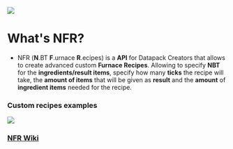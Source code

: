 ![](https://raw.githubusercontent.com/Javier107/NBT-Furnace-Recipes/master/wiki/NFR_Banner.png)

<h1>What's NFR?</h1>
<ul>
<li>NFR (<b>N</b>.BT <b>F</b>.urnace <b>R</b>.ecipes) is a <b>API</b> for Datapack Creators that allows to create advanced custom <b>Furnace Recipes</b>. Allowing to specify <b>NBT</b> for the <b>ingredients/result items</b>, specify how many <b>ticks</b> the recipe will take, the <b>amount of items</b> that will be given as <b>result</b> and the <b>amount</b> of <b>ingredient items</b> needed for the recipe.</li>
  </ul>

<h3>Custom recipes examples</h3>

![](https://raw.githubusercontent.com/Javier107/NBT-Furnace-Recipes/master/wiki/custom_recipes.png)

<h3><b><a href="https://github.com/Javier107/NBT-Furnace-Recipes/wiki/NBT-Furnace-Recipes-Wiki-(Page-1)">NFR Wiki</a></b></h3>
